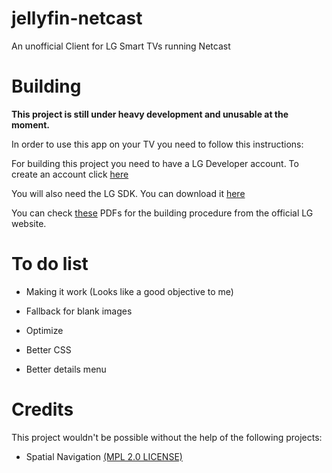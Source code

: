 # jellyfin-netcast
An unofficial Client for LG Smart TVs running Netcast

# Building
**This project is still under heavy development and unusable at the moment.**

In order to use this app on your TV you need to follow this instructions:

For building this project you need to have a LG Developer account. To create an account click [here](https://us.lgaccount.com/login/sign_in)

You will also need the LG SDK. You can download it [here](http://webostv.developer.lge.com/discover/netcast/sdk/netcast-sdk-v301/)

You can check [these](http://webostv.developer.lge.com/discover/netcast/document/) PDFs for the building procedure from the official LG website.

# To do list
- Making it work (Looks like a good objective to me)

- Fallback for blank images
  
- Optimize

- Better CSS 

- Better details menu

# Credits
This project wouldn't be possible without the help of the following projects:

- Spatial Navigation [(MPL 2.0 LICENSE)](https://github.com/luke-chang/js-spatial-navigation/blob/master/LICENSE)
